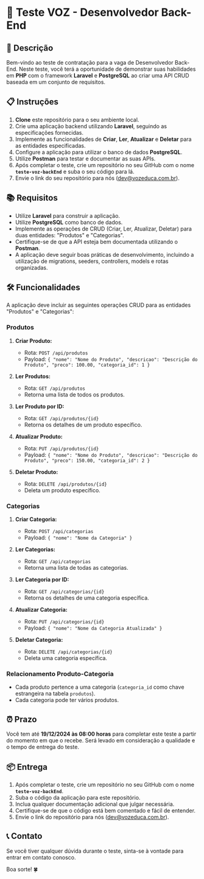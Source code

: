 # 📝 Teste VOZ - Desenvolvedor Back-End

## 📄 Descrição

Bem-vindo ao teste de contratação para a vaga de Desenvolvedor Back-End. Neste teste, você terá a oportunidade de demonstrar suas habilidades em **PHP** com o framework **Laravel** e **PostgreSQL** ao criar uma API CRUD baseada em um conjunto de requisitos.

## 📋 Instruções

1. **Clone** este repositório para o seu ambiente local.
2. Crie uma aplicação backend utilizando **Laravel**, seguindo as especificações fornecidas.
3. Implemente as funcionalidades de **Criar**, **Ler**, **Atualizar** e **Deletar** para as entidades especificadas.
4. Configure a aplicação para utilizar o banco de dados **PostgreSQL**.
5. Utilize **Postman** para testar e documentar as suas APIs.
6. Após completar o teste, crie um repositório no seu GitHub com o nome **`teste-voz-backEnd`** e suba o seu código para lá.
7. Envie o link do seu repositório para nós (dev@vozeduca.com.br).

## 📚 Requisitos

- Utilize **Laravel** para construir a aplicação.
- Utilize **PostgreSQL** como banco de dados.
- Implemente as operações de CRUD (Criar, Ler, Atualizar, Deletar) para duas entidades: "Produtos" e "Categorias".
- Certifique-se de que a API esteja bem documentada utilizando o **Postman**.
- A aplicação deve seguir boas práticas de desenvolvimento, incluindo a utilização de migrations, seeders, controllers, models e rotas organizadas.

## 🛠️ Funcionalidades

A aplicação deve incluir as seguintes operações CRUD para as entidades "Produtos" e "Categorias":

### Produtos

1. **Criar Produto:**
   - Rota: `POST /api/produtos`
   - Payload: `{ "nome": "Nome do Produto", "descricao": "Descrição do Produto", "preco": 100.00, "categoria_id": 1 }`
   
2. **Ler Produtos:**
   - Rota: `GET /api/produtos`
   - Retorna uma lista de todos os produtos.
   
3. **Ler Produto por ID:**
   - Rota: `GET /api/produtos/{id}`
   - Retorna os detalhes de um produto específico.
   
4. **Atualizar Produto:**
   - Rota: `PUT /api/produtos/{id}`
   - Payload: `{ "nome": "Nome do Produto", "descricao": "Descrição do Produto", "preco": 150.00, "categoria_id": 2 }`
   
5. **Deletar Produto:**
   - Rota: `DELETE /api/produtos/{id}`
   - Deleta um produto específico.

### Categorias

1. **Criar Categoria:**
   - Rota: `POST /api/categorias`
   - Payload: `{ "nome": "Nome da Categoria" }`
   
2. **Ler Categorias:**
   - Rota: `GET /api/categorias`
   - Retorna uma lista de todas as categorias.
   
3. **Ler Categoria por ID:**
   - Rota: `GET /api/categorias/{id}`
   - Retorna os detalhes de uma categoria específica.
   
4. **Atualizar Categoria:**
   - Rota: `PUT /api/categorias/{id}`
   - Payload: `{ "nome": "Nome da Categoria Atualizada" }`
   
5. **Deletar Categoria:**
   - Rota: `DELETE /api/categorias/{id}`
   - Deleta uma categoria específica.

### Relacionamento Produto-Categoria

- Cada produto pertence a uma categoria (`categoria_id` como chave estrangeira na tabela `produtos`).
- Cada categoria pode ter vários produtos.

## ⏰ Prazo

Você tem até **19/12/2024 às 08:00 horas** para completar este teste a partir do momento em que o recebe. Será levado em consideração a qualidade e o tempo de entrega do teste.

## 📦 Entrega

1. Após completar o teste, crie um repositório no seu GitHub com o nome **`teste-voz-backEnd`**.
2. Suba o código da aplicação para este repositório.
3. Inclua qualquer documentação adicional que julgar necessária.
4. Certifique-se de que o código está bem comentado e fácil de entender.
5. Envie o link do repositório para nós (dev@vozeduca.com.br).

## 📞 Contato

Se você tiver qualquer dúvida durante o teste, sinta-se à vontade para entrar em contato conosco.

Boa sorte! 🍀

